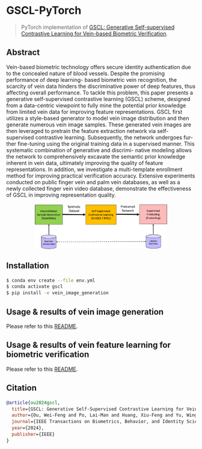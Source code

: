 # GSCL-PyTorch

> PyTorch implementation of [GSCL: Generative Self-supervised Contrastive Learning for Vein-based Biometric Verification](https://ieeexplore.ieee.org/abstract/document/10428026).

## Abstract

Vein-based biometric technology offers secure
identity authentication due to the concealed nature of blood
vessels. Despite the promising performance of deep learning-
based biometric vein recognition, the scarcity of vein data hinders
the discriminative power of deep features, thus affecting overall
performance. To tackle this problem, this paper presents a
generative self-supervised contrastive learning (GSCL) scheme,
designed from a data-centric viewpoint to fully mine the potential
prior knowledge from limited vein data for improving feature
representations. GSCL first utilizes a style-based generator to
model vein image distribution and then generate numerous vein
image samples. These generated vein images are then leveraged
to pretrain the feature extraction network via self-supervised
contrastive learning. Subsequently, the network undergoes fur-
ther fine-tuning using the original training data in a supervised
manner. This systematic combination of generative and discrimi-
native modeling allows the network to comprehensively excavate
the semantic prior knowledge inherent in vein data, ultimately
improving the quality of feature representations. In addition, we
investigate a multi-template enrollment method for improving
practical verification accuracy. Extensive experiments conducted
on public finger vein and palm vein databases, as well as a newly
collected finger vein video database, demonstrate the effectiveness
of GSCL in improving representation quality.

<div align=center>
<img src="./gscl.jpeg" width="70%"/>
</div>

## Installation
```bash
$ conda env create --file env.yml
$ conda activate gscl
$ pip install -e vein_image_generation
```

## Usage & results of vein image generation
Please refer to this [README](./vein_image_generation/README.md).

## Usage & results of vein feature learning for biometric verification
Please refer to this [README](./vein_feature_learning/README.md).

## Citation
```bibtex
@article{ou2024gscl,
  title={GSCL: Generative Self-Supervised Contrastive Learning for Vein-Based Biometric Verification},
  author={Ou, Wei-Feng and Po, Lai-Man and Huang, Xiu-Feng and Yu, Wing-Yin and Zhao, Yu-Zhi},
  journal={IEEE Transactions on Biometrics, Behavior, and Identity Science},
  year={2024},
  publisher={IEEE}
}
```
